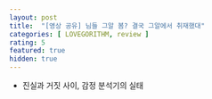 ```yaml
---
layout: post
title:  "[영상 공유] 님들 그알 봄? 결국 그알에서 취재했대"
categories: [ LOVEGORITHM, review ]
rating: 5
featured: true
hidden: true
---
```


- 진실과 거짓 사이, 감정 분석기의 실태
